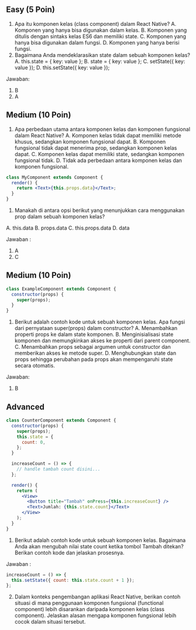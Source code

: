 ## Easy (5 Poin)

1. Apa itu komponen kelas (class component) dalam React Native?
   A. Komponen yang hanya bisa digunakan dalam kelas.
   B. Komponen yang ditulis dengan sintaks kelas ES6 dan memiliki state.
   C. Komponen yang hanya bisa digunakan dalam fungsi.
   D. Komponen yang hanya berisi fungsi.
2. Bagaimana Anda mendeklarasikan state dalam sebuah komponen kelas?
   A. this.state = { key: value };
   B. state = { key: value };
   C. setState({ key: value });
   D. this.setState({ key: value });

Jawaban:

1. B
2. A

## Medium (10 Poin)

1. Apa perbedaan utama antara komponen kelas dan komponen fungsional dalam React Native?
   A. Komponen kelas tidak dapat memiliki metode khusus, sedangkan komponen fungsional dapat.
   B. Komponen fungsional tidak dapat menerima prop, sedangkan komponen kelas dapat.
   C. Komponen kelas dapat memiliki state, sedangkan komponen fungsional tidak.
   D. Tidak ada perbedaan antara komponen kelas dan komponen fungsional.

```jsx
class MyComponent extends Component {
  render() {
    return <Text>{this.props.data}</Text>;
  }
}
```

1. Manakah di antara opsi berikut yang menunjukkan cara menggunakan prop dalam sebuah komponen kelas?

A. this.data
B. props.data
C. this.props.data
D. data

Jawaban :

1. A
2. C

## Medium (10 Poin)

```jsx
class ExampleComponent extends Component {
  constructor(props) {
    super(props);
  }
}
```

1. Berikut adalah contoh kode untuk sebuah komponen kelas. Apa fungsi dari pernyataan super(props) dalam constructor?
   A. Menambahkan properti props ke dalam state komponen.
   B. Menginisialisasi state komponen dan memungkinkan akses ke properti dari parent component.
   C. Menambahkan props sebagai argumen untuk constructor dan memberikan akses ke metode super.
   D. Menghubungkan state dan props sehingga perubahan pada props akan mempengaruhi state secara otomatis.

Jawaban:

1. B

## Advanced

```jsx
class CounterComponent extends Component {
  constructor(props) {
    super(props);
    this.state = {
      count: 0,
    };
  }

  increaseCount = () => {
    // handle tambah count disini...
  };

  render() {
    return (
      <View>
        <Button title="Tambah" onPress={this.increaseCount} />
        <Text>Jumlah: {this.state.count}</Text>
      </View>
    );
  }
}
```

1. Berikut adalah contoh kode untuk sebuah komponen kelas. Bagaimana Anda akan mengubah nilai state count ketika tombol Tambah ditekan? Berikan contoh kode dan jelaskan prosesnya.

Jawaban :

```jsx
increaseCount = () => {
  this.setState({ count: this.state.count + 1 });
};
```

2. Dalam konteks pengembangan aplikasi React Native, berikan contoh situasi di mana penggunaan komponen fungsional (functional component) lebih disarankan daripada komponen kelas (class component). Jelaskan alasan mengapa komponen fungsional lebih cocok dalam situasi tersebut.
